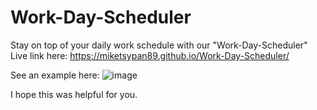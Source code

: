 # Work-Day-Scheduler
Stay on top of your daily work schedule with our "Work-Day-Scheduler"
Live link here: https://miketsypan89.github.io/Work-Day-Scheduler/

See an example here:
![image](https://user-images.githubusercontent.com/124936942/228076342-5278a427-19f6-40ac-a362-a3b81d975a00.png)

I hope this was helpful for you.
